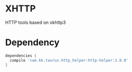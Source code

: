# XHTTP
HTTP tools based on okhttp3
# Dependency
```gradle
dependencies {
  compile 'com.kk.taurus.http_helper:http-helper:1.0.8'
}
```
